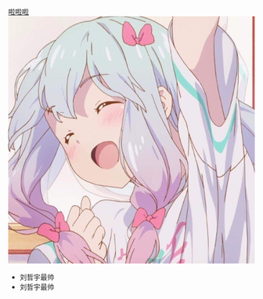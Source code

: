 <html>
<body>
<a href="http://www.bilibili.com">
啦啦啦
</a>
<br>
<img src="2.jpg"><br>
<ul>
<li>刘哲宇最帅
<li>刘哲宇最帅

</ul>
</body>
</html>
